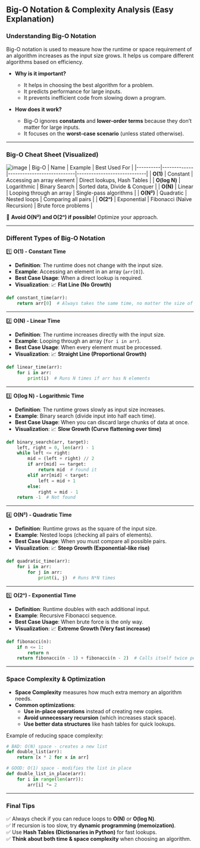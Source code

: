 ## **Big-O Notation & Complexity Analysis (Easy Explanation)**  

### **Understanding Big-O Notation**  
Big-O notation is used to measure how the runtime or space requirement of an algorithm increases as the input size grows. It helps us compare different algorithms based on efficiency.  

- **Why is it important?**  
  - It helps in choosing the best algorithm for a problem.  
  - It predicts performance for large inputs.  
  - It prevents inefficient code from slowing down a program.  

- **How does it work?**  
  - Big-O ignores **constants** and **lower-order terms** because they don’t matter for large inputs.
  - It focuses on the **worst-case scenario** (unless stated otherwise).  

---

### **Big-O Cheat Sheet (Visualized)**  
![image](https://github.com/user-attachments/assets/8851d559-03aa-4973-b671-0a5a8fdb2f77)
| Big-O    | Name         | Example                    | Best Used For               |
|----------|-------------|----------------------------|-----------------------------|
| **O(1)** | Constant    | Accessing an array element | Direct lookups, Hash Tables |
| **O(log N)** | Logarithmic | Binary Search             | Sorted data, Divide & Conquer |
| **O(N)** | Linear      | Looping through an array   | Single-pass algorithms      |
| **O(N²)** | Quadratic   | Nested loops               | Comparing all pairs         |
| **O(2ⁿ)** | Exponential | Fibonacci (Naïve Recursion) | Brute force problems        |

🔴 **Avoid O(N²) and O(2ⁿ) if possible!** Optimize your approach.  

---

### **Different Types of Big-O Notation**  

1️⃣ **O(1) - Constant Time**  
- **Definition**: The runtime does not change with the input size.  
- **Example**: Accessing an element in an array (`arr[0]`).  
- **Best Case Usage**: When a direct lookup is required.  
- **Visualization**: 📈 **Flat Line (No Growth)**  

```python
def constant_time(arr):
    return arr[0]  # Always takes the same time, no matter the size of arr
```

---

2️⃣ **O(N) - Linear Time**  
- **Definition**: The runtime increases directly with the input size.  
- **Example**: Looping through an array (`for i in arr`).  
- **Best Case Usage**: When every element must be processed.  
- **Visualization**: 📈 **Straight Line (Proportional Growth)**  

```python
def linear_time(arr):
    for i in arr:
        print(i)  # Runs N times if arr has N elements
```

---

3️⃣ **O(log N) - Logarithmic Time**  
- **Definition**: The runtime grows slowly as input size increases.  
- **Example**: Binary search (divide input into half each time).  
- **Best Case Usage**: When you can discard large chunks of data at once.  
- **Visualization**: 📈 **Slow Growth (Curve flattening over time)**  

```python
def binary_search(arr, target):
    left, right = 0, len(arr) - 1
    while left <= right:
        mid = (left + right) // 2
        if arr[mid] == target:
            return mid  # Found it
        elif arr[mid] < target:
            left = mid + 1
        else:
            right = mid - 1
    return -1  # Not found
```

---

4️⃣ **O(N²) - Quadratic Time**  
- **Definition**: Runtime grows as the square of the input size.  
- **Example**: Nested loops (checking all pairs of elements).  
- **Best Case Usage**: When you must compare all possible pairs.  
- **Visualization**: 📈 **Steep Growth (Exponential-like rise)**  

```python
def quadratic_time(arr):
    for i in arr:
        for j in arr:
            print(i, j)  # Runs N*N times
```

---

5️⃣ **O(2ⁿ) - Exponential Time**  
- **Definition**: Runtime doubles with each additional input.  
- **Example**: Recursive Fibonacci sequence.  
- **Best Case Usage**: When brute force is the only way.  
- **Visualization**: 📈 **Extreme Growth (Very fast increase)**  

```python
def fibonacci(n):
    if n <= 1:
        return n
    return fibonacci(n - 1) + fibonacci(n - 2)  # Calls itself twice per step
```

---

### **Space Complexity & Optimization**  

- **Space Complexity** measures how much extra memory an algorithm needs.  
- **Common optimizations**:  
  - **Use in-place operations** instead of creating new copies.  
  - **Avoid unnecessary recursion** (which increases stack space).  
  - **Use better data structures** like hash tables for quick lookups.  

Example of reducing space complexity:  
```python
# BAD: O(N) space - creates a new list
def double_list(arr):
    return [x * 2 for x in arr]

# GOOD: O(1) space - modifies the list in place
def double_list_in_place(arr):
    for i in range(len(arr)):
        arr[i] *= 2
```

---

### **Final Tips**  
✅ Always check if you can reduce loops to **O(N)** or **O(log N)**.  
✅ If recursion is too slow, try **dynamic programming (memoization)**.  
✅ Use **Hash Tables (Dictionaries in Python)** for fast lookups.  
✅ **Think about both time & space complexity** when choosing an algorithm.  
